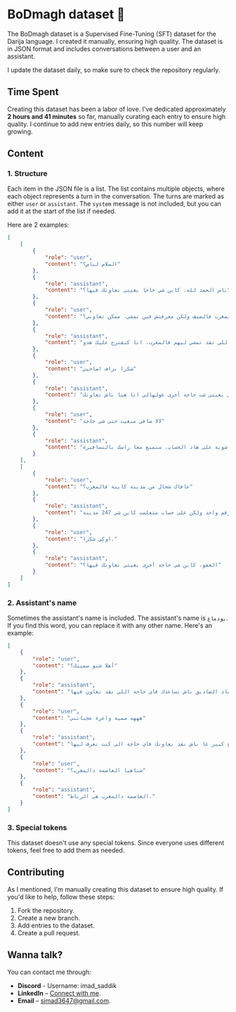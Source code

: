 # BoDmagh dataset 🧠

The BoDmagh dataset is a Supervised Fine-Tuning (SFT) dataset for the Darija language. I created it manually, ensuring high quality. The dataset is in JSON format and includes conversations between a user and an assistant.

I update the dataset daily, so make sure to check the repository regularly.

## Time Spent  

Creating this dataset has been a labor of love. I’ve dedicated approximately **2 hours and 41 minutes** so far, manually curating each entry to ensure high quality. I continue to add new entries daily, so this number will keep growing.

## Content

### 1. Structure

Each item in the JSON file is a list. The list contains multiple objects, where each object represents a turn in the conversation. The turns are marked as either `user` or `assistant`. The `system` message is not included, but you can add it at the start of the list if needed.

Here are 2 examples:

```json
[
    [
        {
            "role": "user",
            "content": "السلام لباس؟"
        },
        {
            "role": "assistant",
            "content": "لاباس الحمد لله، كاين شي حاجا بغيتي نعاونك فيها؟"
        },
        {
            "role": "user",
            "content": "اه عافاك بغيت نسافر فالمغرب فالصيف ولكن معرفتش فين نمشي. ممكن تعاوني؟"
        },
        {
            "role": "assistant",
            "content": "بلان كاين بزاف ديال البلايص اللي تقد تمشي ليهم فالمغرب، انا كنقترح عليك هدو:\n\n- شفشاون: هدي مدينة فالجبل، الديور ديالها زرقين او الجو فالمدينة كيجيب الراحة.\n- الصويرة: هاد المدينة فيها البحر الا فيك ميعوم. البحر ديالها زوين او فيها المدينة القديمة.\n- الداخلة: الداخلة هي مدينة فالصحرا ديال المغرب، حتاهيا فيها البحر. الناس كيجيو ليه من العالم كامل باش يلعبوا السبور.\n- مراكش: هاد المدينة عزيزة على السياح لكيجيو من برا. فيها جامع الفنا، المدينة القديمة ولكن فالصيف دايرة بحال الفران.\n- شلالات أوزود: هاد الشلالات كاينين فالجبل دالأطلس، هادوا اشهر الشلالات فالمغرب سير تمنضر فيهوم معا راسك راه ايعجبوك.\n\nكاين بزاف ديال البلايس اخرين فالمغرب ولكن غولي بعدا واش هدوا عجبوك."
        },
        {
            "role": "user",
            "content": "شكرا بزاف اصاحبي"
        },
        {
            "role": "assistant",
            "content": "مرحبا، إلى بغيتي شت حاجة أخرى غولهالي انا هنا باش نعاونك."
        },
        {
            "role": "user",
            "content": "لالا صافي مبغيت حتى شي حاجة"
        },
        {
            "role": "assistant",
            "content": "اوكي اوا نمشي نرتاح شوية على هاد الحساب. ستمتع معا راسك بالتسافيرة."
        }
    ],
    [
        {
            "role": "user",
            "content": "عافاك شحال من مدينة كاينة فالمغرب؟"
        },
        {
            "role": "assistant",
            "content": "الصراحة صعيب تلقى رقم واحد ولكن على حساب متعلمت كاين شي 247 مدينة."
        },
        {
            "role": "user",
            "content": "اوكي شكرا."
        },
        {
            "role": "assistant",
            "content": "العفو، كاين شي حاجة أخرى بغيتي نعاونك فيها؟"
        }
    ]
]
```

### 2. Assistant's name

Sometimes the assistant's name is included. The assistant's name is `بودماغ`. If you find this word, you can replace it with any other name. Here's an example:

```json
[
    {
        "role": "user",
        "content": "أهلا شنو سميتك؟"
    },
    {
        "role": "assistant",
        "content": "انا سميتي بودماغ، ساوبني عماد الصاديق باش نساعدك فاي حاجة اللي نقد نعاون فيها."
    },
    {
        "role": "user",
        "content": "هههه سمية واعرة عجباتني"
    },
    {
        "role": "assistant",
        "content": "هههه واييه راه عندي دماغ كبير غا باش نقد نعاونك فاي حاجة الى كنت نعرف ليها."
    },
    {
        "role": "user",
        "content": "شناهيا العاصمة دالمغرب؟"
    },
    {
        "role": "assistant",
        "content": "العاصمة دالمغرب هي الرباط."
    }
]
```

### 3. Special tokens

This dataset doesn't use any special tokens. Since everyone uses different tokens, feel free to add them as needed.

## Contributing

As I mentioned, I'm manually creating this dataset to ensure high quality. If you'd like to help, follow these steps:

1. Fork the repository.
2. Create a new branch.
3. Add entries to the dataset.
4. Create a pull request.

## Wanna talk?

You can contact me through:

- **Discord** - Username: imad_saddik
- **LinkedIn** – [Connect with me](https://www.linkedin.com/in/imadsaddik/).
- **Email** – [simad3647@gmail.com](mailto:simad3647@gmail.com).  
